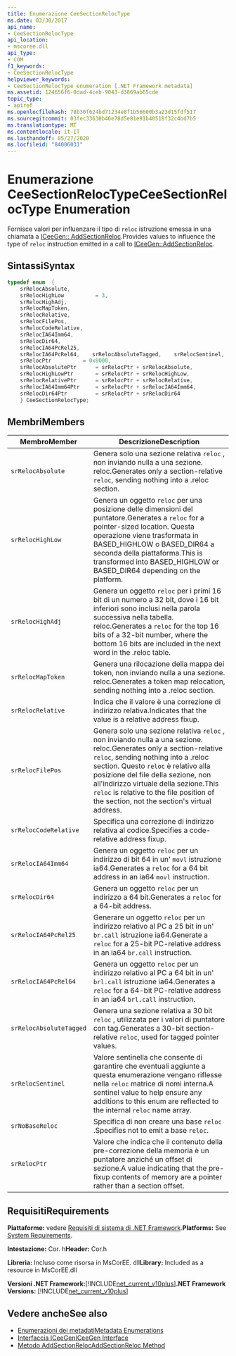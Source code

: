 ```yaml
---
title: Enumerazione CeeSectionRelocType
ms.date: 03/30/2017
api_name:
- CeeSectionRelocType
api_location:
- mscoree.dll
api_type:
- COM
f1_keywords:
- CeeSectionRelocType
helpviewer_keywords:
- CeeSectionRelocType enumeration [.NET Framework metadata]
ms.assetid: 124656f6-0dad-4ceb-9043-d3869ab65cde
topic_type:
- apiref
ms.openlocfilehash: 78b30f624bd71234e8f1b56600b3a23d15fdf517
ms.sourcegitcommit: 03fec33630b46e78d5e81e91b40518f32c4bd7b5
ms.translationtype: MT
ms.contentlocale: it-IT
ms.lasthandoff: 05/27/2020
ms.locfileid: "84006031"
---
```

# <a name="ceesectionreloctype-enumeration"></a><span data-ttu-id="23f88-102">Enumerazione CeeSectionRelocType</span><span class="sxs-lookup"><span data-stu-id="23f88-102">CeeSectionRelocType Enumeration</span></span>
<span data-ttu-id="23f88-103">Fornisce valori per influenzare il tipo di `reloc` istruzione emessa in una chiamata a [ICeeGen:: AddSectionReloc](iceegen-addsectionreloc-method.md).</span><span class="sxs-lookup"><span data-stu-id="23f88-103">Provides values to influence the type of `reloc` instruction emitted in a call to [ICeeGen::AddSectionReloc](iceegen-addsectionreloc-method.md).</span></span>  
  
## <a name="syntax"></a><span data-ttu-id="23f88-104">Sintassi</span><span class="sxs-lookup"><span data-stu-id="23f88-104">Syntax</span></span>  
  
```cpp  
typedef enum  {  
    srRelocAbsolute,  
    srRelocHighLow          = 3,  
    srRelocHighAdj,
    srRelocMapToken,  
    srRelocRelative,  
    srRelocFilePos,  
    srRelocCodeRelative,  
    srRelocIA64Imm64,  
    srRelocDir64,  
    srRelocIA64PcRel25,  
    srRelocIA64PcRel64,    srRelocAbsoluteTagged,    srRelocSentinel,    srNoBaseReloc       = 0x4000,  
    srRelocPtr          = 0x8000,  
    srRelocAbsolutePtr      = srRelocPtr + srRelocAbsolute,  
    srRelocHighLowPtr       = srRelocPtr + srRelocHighLow,  
    srRelocRelativePtr      = srRelocPtr + srRelocRelative,  
    srRelocIA64Imm64Ptr     = srRelocPtr + srRelocIA64Imm64,  
    srRelocDir64Ptr         = srRelocPtr + srRelocDir64  
    } CeeSectionRelocType;  
```  
  
## <a name="members"></a><span data-ttu-id="23f88-105">Membri</span><span class="sxs-lookup"><span data-stu-id="23f88-105">Members</span></span>  
  
|<span data-ttu-id="23f88-106">Membro</span><span class="sxs-lookup"><span data-stu-id="23f88-106">Member</span></span>|<span data-ttu-id="23f88-107">Descrizione</span><span class="sxs-lookup"><span data-stu-id="23f88-107">Description</span></span>|  
|------------|-----------------|  
|`srRelocAbsolute`|<span data-ttu-id="23f88-108">Genera solo una sezione relativa `reloc` , non inviando nulla a una sezione. reloc.</span><span class="sxs-lookup"><span data-stu-id="23f88-108">Generates only a section-relative `reloc`, sending nothing into a .reloc section.</span></span>|  
|`srRelocHighLow`|<span data-ttu-id="23f88-109">Genera un oggetto `reloc` per una posizione delle dimensioni del puntatore.</span><span class="sxs-lookup"><span data-stu-id="23f88-109">Generates a `reloc` for a pointer-sized location.</span></span> <span data-ttu-id="23f88-110">Questa operazione viene trasformata in BASED_HIGHLOW o BASED_DIR64 a seconda della piattaforma.</span><span class="sxs-lookup"><span data-stu-id="23f88-110">This is transformed into BASED_HIGHLOW or BASED_DIR64 depending on the platform.</span></span>|  
|`srRelocHighAdj`|<span data-ttu-id="23f88-111">Genera un oggetto `reloc` per i primi 16 bit di un numero a 32 bit, dove i 16 bit inferiori sono inclusi nella parola successiva nella tabella. reloc.</span><span class="sxs-lookup"><span data-stu-id="23f88-111">Generates a `reloc` for the top 16 bits of a 32-bit number, where the bottom 16 bits are included in the next word in the .reloc table.</span></span>|  
|`srRelocMapToken`|<span data-ttu-id="23f88-112">Genera una rilocazione della mappa dei token, non inviando nulla a una sezione. reloc.</span><span class="sxs-lookup"><span data-stu-id="23f88-112">Generates a token map relocation, sending nothing into a .reloc section.</span></span>|  
|`srRelocRelative`|<span data-ttu-id="23f88-113">Indica che il valore è una correzione di indirizzo relativa.</span><span class="sxs-lookup"><span data-stu-id="23f88-113">Indicates that the value is a relative address fixup.</span></span>|  
|`srRelocFilePos`|<span data-ttu-id="23f88-114">Genera solo una sezione relativa `reloc` , non inviando nulla a una sezione. reloc.</span><span class="sxs-lookup"><span data-stu-id="23f88-114">Generates only a section-relative `reloc`, sending nothing into a .reloc section.</span></span> <span data-ttu-id="23f88-115">Questo `reloc` è relativo alla posizione del file della sezione, non all'indirizzo virtuale della sezione.</span><span class="sxs-lookup"><span data-stu-id="23f88-115">This `reloc` is relative to the file position of the section, not the section's virtual address.</span></span>|  
|`srRelocCodeRelative`|<span data-ttu-id="23f88-116">Specifica una correzione di indirizzo relativa al codice.</span><span class="sxs-lookup"><span data-stu-id="23f88-116">Specifies a code-relative address fixup.</span></span>|  
|`srRelocIA64Imm64`|<span data-ttu-id="23f88-117">Genera un oggetto `reloc` per un indirizzo di bit 64 in un' `movl` istruzione ia64.</span><span class="sxs-lookup"><span data-stu-id="23f88-117">Generates a `reloc` for a 64 bit address in an ia64 `movl` instruction.</span></span>|  
|`srRelocDir64`|<span data-ttu-id="23f88-118">Genera un oggetto `reloc` per un indirizzo a 64 bit.</span><span class="sxs-lookup"><span data-stu-id="23f88-118">Generates a `reloc` for a 64-bit address.</span></span>|  
|`srRelocIA64PcRel25`|<span data-ttu-id="23f88-119">Generare un oggetto `reloc` per un indirizzo relativo al PC a 25 bit in un' `br.call` istruzione ia64.</span><span class="sxs-lookup"><span data-stu-id="23f88-119">Generate a `reloc` for a 25-bit PC-relative address in an ia64 `br.call` instruction.</span></span>|  
|`srRelocIA64PcRel64`|<span data-ttu-id="23f88-120">Genera un oggetto `reloc` per un indirizzo relativo al PC a 64 bit in un' `brl.call` istruzione ia64.</span><span class="sxs-lookup"><span data-stu-id="23f88-120">Generates a `reloc` for a 64-bit PC-relative address in an ia64 `brl.call` instruction.</span></span>|  
|`srRelocAbsoluteTagged`|<span data-ttu-id="23f88-121">Genera una sezione relativa a 30 bit `reloc` , utilizzata per i valori di puntatore con tag.</span><span class="sxs-lookup"><span data-stu-id="23f88-121">Generates a 30-bit section-relative `reloc`, used for tagged pointer values.</span></span>|  
|`srRelocSentinel`|<span data-ttu-id="23f88-122">Valore sentinella che consente di garantire che eventuali aggiunte a questa enumerazione vengano riflesse nella `reloc` matrice di nomi interna.</span><span class="sxs-lookup"><span data-stu-id="23f88-122">A sentinel value to help ensure any additions to this enum are reflected to the internal `reloc` name array.</span></span>|  
|`srNoBaseReloc`|<span data-ttu-id="23f88-123">Specifica di non creare una base `reloc` .</span><span class="sxs-lookup"><span data-stu-id="23f88-123">Specifies not to emit a base `reloc`.</span></span>|  
|`srRelocPtr`|<span data-ttu-id="23f88-124">Valore che indica che il contenuto della pre-correzione della memoria è un puntatore anziché un offset di sezione.</span><span class="sxs-lookup"><span data-stu-id="23f88-124">A value indicating that the pre-fixup contents of memory are a pointer rather than a section offset.</span></span>|  
  
## <a name="requirements"></a><span data-ttu-id="23f88-125">Requisiti</span><span class="sxs-lookup"><span data-stu-id="23f88-125">Requirements</span></span>  
 <span data-ttu-id="23f88-126">**Piattaforme:** vedere [Requisiti di sistema di .NET Framework](../../get-started/system-requirements.md).</span><span class="sxs-lookup"><span data-stu-id="23f88-126">**Platforms:** See [System Requirements](../../get-started/system-requirements.md).</span></span>  
  
 <span data-ttu-id="23f88-127">**Intestazione:** Cor. h</span><span class="sxs-lookup"><span data-stu-id="23f88-127">**Header:** Cor.h</span></span>  
  
 <span data-ttu-id="23f88-128">**Libreria:** Incluso come risorsa in MsCorEE. dll</span><span class="sxs-lookup"><span data-stu-id="23f88-128">**Library:** Included as a resource in MsCorEE.dll</span></span>  
  
 <span data-ttu-id="23f88-129">**Versioni .NET Framework:**[!INCLUDE[net_current_v10plus](../../../../includes/net-current-v10plus-md.md)]</span><span class="sxs-lookup"><span data-stu-id="23f88-129">**.NET Framework Versions:** [!INCLUDE[net_current_v10plus](../../../../includes/net-current-v10plus-md.md)]</span></span>  
  
## <a name="see-also"></a><span data-ttu-id="23f88-130">Vedere anche</span><span class="sxs-lookup"><span data-stu-id="23f88-130">See also</span></span>

- [<span data-ttu-id="23f88-131">Enumerazioni dei metadati</span><span class="sxs-lookup"><span data-stu-id="23f88-131">Metadata Enumerations</span></span>](metadata-enumerations.md)
- [<span data-ttu-id="23f88-132">Interfaccia ICeeGen</span><span class="sxs-lookup"><span data-stu-id="23f88-132">ICeeGen Interface</span></span>](iceegen-interface.md)
- [<span data-ttu-id="23f88-133">Metodo AddSectionReloc</span><span class="sxs-lookup"><span data-stu-id="23f88-133">AddSectionReloc Method</span></span>](iceegen-addsectionreloc-method.md)

